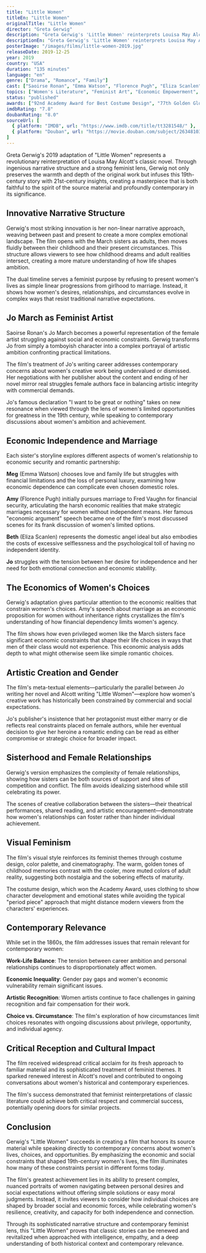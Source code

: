 ```yaml
---
title: "Little Women"
titleEn: "Little Women"
originalTitle: "Little Women"
director: "Greta Gerwig"
description: "Greta Gerwig's 'Little Women' reinterprets Louisa May Alcott's classic novel from a contemporary feminist perspective, exploring 19th-century women's struggles between artistic creation, economic independence, and social expectations, breathing new life into the classic story."
descriptionEn: "Greta Gerwig's 'Little Women' reinterprets Louisa May Alcott's classic novel from a contemporary feminist perspective, exploring 19th-century women's struggles between artistic creation, economic independence, and social expectations, breathing new life into the classic story."
posterImage: "/images/films/little-women-2019.jpg"
releaseDate: 2019-12-25
year: 2019
country: "USA"
duration: "135 minutes"
language: "en"
genre: ["Drama", "Romance", "Family"]
cast: ["Saoirse Ronan", "Emma Watson", "Florence Pugh", "Eliza Scanlen", "Laura Dern", "Meryl Streep"]
topics: ["Women's Literature", "Feminist Art", "Economic Empowerment", "Women's Writing", "Bodily Autonomy", "Family Liberation"]
status: "published"
awards: ["92nd Academy Award for Best Costume Design", "77th Golden Globe Best Actress Nomination", "BAFTA Award for Best Supporting Actress"]
imdbRating: "7.8"
doubanRating: "8.0"
sourceUrl: [
  { platform: "IMDB", url: "https://www.imdb.com/title/tt3281548/" },
  { platform: "Douban", url: "https://movie.douban.com/subject/26348103/" }
]
---
```


Greta Gerwig's 2019 adaptation of "Little Women" represents a revolutionary reinterpretation of Louisa May Alcott's classic novel. Through ingenious narrative structure and a strong feminist lens, Gerwig not only preserves the warmth and depth of the original work but infuses this 19th-century story with 21st-century insights, creating a masterpiece that is both faithful to the spirit of the source material and profoundly contemporary in its significance.

## Innovative Narrative Structure

Gerwig's most striking innovation is her non-linear narrative approach, weaving between past and present to create a more complex emotional landscape. The film opens with the March sisters as adults, then moves fluidly between their childhood and their present circumstances. This structure allows viewers to see how childhood dreams and adult realities intersect, creating a more mature understanding of how life shapes ambition.

The dual timeline serves a feminist purpose by refusing to present women's lives as simple linear progressions from girlhood to marriage. Instead, it shows how women's desires, relationships, and circumstances evolve in complex ways that resist traditional narrative expectations.

## Jo March as Feminist Artist

Saoirse Ronan's Jo March becomes a powerful representation of the female artist struggling against social and economic constraints. Gerwig transforms Jo from simply a tomboyish character into a complex portrayal of artistic ambition confronting practical limitations.

The film's treatment of Jo's writing career addresses contemporary concerns about women's creative work being undervalued or dismissed. Her negotiations with her publisher about the content and ending of her novel mirror real struggles female authors face in balancing artistic integrity with commercial demands.

Jo's famous declaration "I want to be great or nothing" takes on new resonance when viewed through the lens of women's limited opportunities for greatness in the 19th century, while speaking to contemporary discussions about women's ambition and achievement.

## Economic Independence and Marriage

Each sister's storyline explores different aspects of women's relationship to economic security and romantic partnership:

**Meg** (Emma Watson) chooses love and family life but struggles with financial limitations and the loss of personal luxury, examining how economic dependence can complicate even chosen domestic roles.

**Amy** (Florence Pugh) initially pursues marriage to Fred Vaughn for financial security, articulating the harsh economic realities that make strategic marriages necessary for women without independent means. Her famous "economic argument" speech became one of the film's most discussed scenes for its frank discussion of women's limited options.

**Beth** (Eliza Scanlen) represents the domestic angel ideal but also embodies the costs of excessive selflessness and the psychological toll of having no independent identity.

**Jo** struggles with the tension between her desire for independence and her need for both emotional connection and economic stability.

## The Economics of Women's Choices

Gerwig's adaptation gives particular attention to the economic realities that constrain women's choices. Amy's speech about marriage as an economic proposition for women without inheritance rights crystallizes the film's understanding of how financial dependency limits women's agency.

The film shows how even privileged women like the March sisters face significant economic constraints that shape their life choices in ways that men of their class would not experience. This economic analysis adds depth to what might otherwise seem like simple romantic choices.

## Artistic Creation and Gender

The film's meta-textual elements—particularly the parallel between Jo writing her novel and Alcott writing "Little Women"—explore how women's creative work has historically been constrained by commercial and social expectations.

Jo's publisher's insistence that her protagonist must either marry or die reflects real constraints placed on female authors, while her eventual decision to give her heroine a romantic ending can be read as either compromise or strategic choice for broader impact.

## Sisterhood and Female Relationships

Gerwig's version emphasizes the complexity of female relationships, showing how sisters can be both sources of support and sites of competition and conflict. The film avoids idealizing sisterhood while still celebrating its power.

The scenes of creative collaboration between the sisters—their theatrical performances, shared reading, and artistic encouragement—demonstrate how women's relationships can foster rather than hinder individual achievement.

## Visual Feminism

The film's visual style reinforces its feminist themes through costume design, color palette, and cinematography. The warm, golden tones of childhood memories contrast with the cooler, more muted colors of adult reality, suggesting both nostalgia and the sobering effects of maturity.

The costume design, which won the Academy Award, uses clothing to show character development and emotional states while avoiding the typical "period piece" approach that might distance modern viewers from the characters' experiences.

## Contemporary Relevance

While set in the 1860s, the film addresses issues that remain relevant for contemporary women:

**Work-Life Balance**: The tension between career ambition and personal relationships continues to disproportionately affect women.

**Economic Inequality**: Gender pay gaps and women's economic vulnerability remain significant issues.

**Artistic Recognition**: Women artists continue to face challenges in gaining recognition and fair compensation for their work.

**Choice vs. Circumstance**: The film's exploration of how circumstances limit choices resonates with ongoing discussions about privilege, opportunity, and individual agency.

## Critical Reception and Cultural Impact

The film received widespread critical acclaim for its fresh approach to familiar material and its sophisticated treatment of feminist themes. It sparked renewed interest in Alcott's novel and contributed to ongoing conversations about women's historical and contemporary experiences.

The film's success demonstrated that feminist reinterpretations of classic literature could achieve both critical respect and commercial success, potentially opening doors for similar projects.

## Conclusion

Gerwig's "Little Women" succeeds in creating a film that honors its source material while speaking directly to contemporary concerns about women's lives, choices, and opportunities. By emphasizing the economic and social constraints that shaped 19th-century women's lives, the film illuminates how many of these constraints persist in different forms today.

The film's greatest achievement lies in its ability to present complex, nuanced portraits of women navigating between personal desires and social expectations without offering simple solutions or easy moral judgments. Instead, it invites viewers to consider how individual choices are shaped by broader social and economic forces, while celebrating women's resilience, creativity, and capacity for both independence and connection.

Through its sophisticated narrative structure and contemporary feminist lens, this "Little Women" proves that classic stories can be renewed and revitalized when approached with intelligence, empathy, and a deep understanding of both historical context and contemporary relevance.